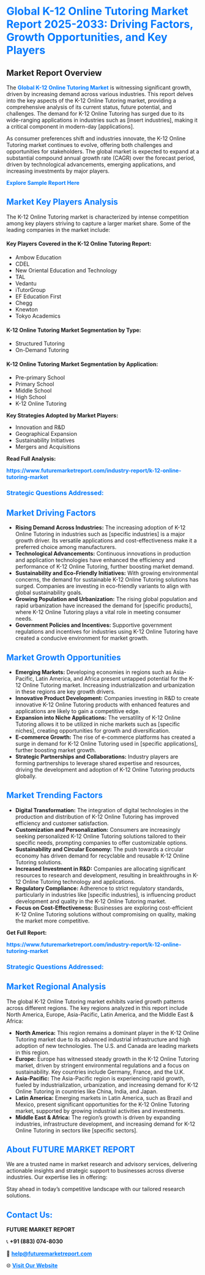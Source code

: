 <h1 style="color: #007BFF;">Global K-12 Online Tutoring Market Report 2025-2033: Driving Factors, Growth Opportunities, and Key Players</h1>

<section id="overview">
<h2>Market Report Overview</h2>
<p>The <a href="https://www.futuremarketreport.com/industry-report/k-12-online-tutoring-market" style="color: #007BFF; text-decoration: none;"><strong>Global K-12 Online Tutoring Market</strong></a> is witnessing significant growth, driven by increasing demand across various industries. This report delves into the key aspects of the K-12 Online Tutoring market, providing a comprehensive analysis of its current status, future potential, and challenges. The demand for K-12 Online Tutoring has surged due to its wide-ranging applications in industries such as [insert industries], making it a critical component in modern-day [applications].</p>
<p>As consumer preferences shift and industries innovate, the K-12 Online Tutoring market continues to evolve, offering both challenges and opportunities for stakeholders. The global market is expected to expand at a substantial compound annual growth rate (CAGR) over the forecast period, driven by technological advancements, emerging applications, and increasing investments by major players.</p>
</section>

<section id="overview">
<p><a href="https://www.futuremarketreport.com/request-sample/reportId=107391" style="color: #007BFF; text-decoration: none;"><strong>Explore Sample Report Here</strong></a></p>
</section>

<section id="key-players">
<h2 style="color: #007BFF;">Market Key Players Analysis</h2>
<p>The K-12 Online Tutoring market is characterized by intense competition among key players striving to capture a larger market share. Some of the leading companies in the market include:</p>
<h4>Key Players Covered in the K-12 Online Tutoring Report:</h4>
<ul><li>Ambow Education</li><li>CDEL</li><li>New Oriental Education and Technology</li><li>TAL</li><li>Vedantu</li><li>iTutorGroup</li><li>EF Education First</li><li>Chegg</li><li>Knewton</li><li>Tokyo Academics</li></ul>
<h4>K-12 Online Tutoring Market Segmentation by Type:</h4>
<ul><li>Structured Tutoring</li><li>On-Demand Tutoring</li></ul>

<h4>K-12 Online Tutoring Market Segmentation by Application:</h4>
<ul><li>Pre-primary School</li><li>Primary School</li><li>Middle School</li><li>High School</li><li>K-12 Online Tutoring</li></ul>
<p><strong>Key Strategies Adopted by Market Players:</strong></p>
<ul>
<li>Innovation and R&D</li>
<li>Geographical Expansion</li>
<li>Sustainability Initiatives</li>
<li>Mergers and Acquisitions</li>
</ul>
</section>

<section>
<p><strong>Read Full Analysis: </strong></p><a href="https://www.futuremarketreport.com/industry-report/k-12-online-tutoring-market" style="color: #007BFF; text-decoration: none;"><strong>https://www.futuremarketreport.com/industry-report/k-12-online-tutoring-market</strong></a>
<h3 style="color: #007BFF;">Strategic Questions Addressed:</h3>
</section>

<section id="driving-factors">
<h2 style="color: #007BFF;">Market Driving Factors</h2>
<ul>
<li><strong>Rising Demand Across Industries:</strong> The increasing adoption of K-12 Online Tutoring in industries such as [specific industries] is a major growth driver. Its versatile applications and cost-effectiveness make it a preferred choice among manufacturers.</li>
<li><strong>Technological Advancements:</strong> Continuous innovations in production and application technologies have enhanced the efficiency and performance of K-12 Online Tutoring, further boosting market demand.</li>
<li><strong>Sustainability and Eco-Friendly Initiatives:</strong> With growing environmental concerns, the demand for sustainable K-12 Online Tutoring solutions has surged. Companies are investing in eco-friendly variants to align with global sustainability goals.</li>
<li><strong>Growing Population and Urbanization:</strong> The rising global population and rapid urbanization have increased the demand for [specific products], where K-12 Online Tutoring plays a vital role in meeting consumer needs.</li>
<li><strong>Government Policies and Incentives:</strong> Supportive government regulations and incentives for industries using K-12 Online Tutoring have created a conducive environment for market growth.</li>
</ul>
</section>

<section id="growth-opportunities">
<h2 style="color: #007BFF;">Market Growth Opportunities</h2>
<ul>
<li><strong>Emerging Markets:</strong> Developing economies in regions such as Asia-Pacific, Latin America, and Africa present untapped potential for the K-12 Online Tutoring market. Increasing industrialization and urbanization in these regions are key growth drivers.</li>
<li><strong>Innovative Product Development:</strong> Companies investing in R&D to create innovative K-12 Online Tutoring products with enhanced features and applications are likely to gain a competitive edge.</li>
<li><strong>Expansion into Niche Applications:</strong> The versatility of K-12 Online Tutoring allows it to be utilized in niche markets such as [specific niches], creating opportunities for growth and diversification.</li>
<li><strong>E-commerce Growth:</strong> The rise of e-commerce platforms has created a surge in demand for K-12 Online Tutoring used in [specific applications], further boosting market growth.</li>
<li><strong>Strategic Partnerships and Collaborations:</strong> Industry players are forming partnerships to leverage shared expertise and resources, driving the development and adoption of K-12 Online Tutoring products globally.</li>
</ul>
</section>

<section id="trending-factors">
<h2 style="color: #007BFF;">Market Trending Factors</h2>
<ul>
<li><strong>Digital Transformation:</strong> The integration of digital technologies in the production and distribution of K-12 Online Tutoring has improved efficiency and customer satisfaction.</li>
<li><strong>Customization and Personalization:</strong> Consumers are increasingly seeking personalized K-12 Online Tutoring solutions tailored to their specific needs, prompting companies to offer customizable options.</li>
<li><strong>Sustainability and Circular Economy:</strong> The push towards a circular economy has driven demand for recyclable and reusable K-12 Online Tutoring solutions.</li>
<li><strong>Increased Investment in R&D:</strong> Companies are allocating significant resources to research and development, resulting in breakthroughs in K-12 Online Tutoring technology and applications.</li>
<li><strong>Regulatory Compliance:</strong> Adherence to strict regulatory standards, particularly in industries like [specific industries], is influencing product development and quality in the K-12 Online Tutoring market.</li>
<li><strong>Focus on Cost-Effectiveness:</strong> Businesses are exploring cost-efficient K-12 Online Tutoring solutions without compromising on quality, making the market more competitive.</li>
</ul>
</section>

<section>
<p><strong>Get Full Report: </strong></p><a href="https://www.futuremarketreport.com/industry-report/k-12-online-tutoring-market" style="color: #007BFF; text-decoration: none;"><strong>https://www.futuremarketreport.com/industry-report/k-12-online-tutoring-market</strong></a>
<h3 style="color: #007BFF;">Strategic Questions Addressed:</h3>
</section>


<section id="regional-analysis">
<h2 style="color: #007BFF;">Market Regional Analysis</h2>
<p>The global K-12 Online Tutoring market exhibits varied growth patterns across different regions. The key regions analyzed in this report include North America, Europe, Asia-Pacific, Latin America, and the Middle East & Africa:</p>
<ul>
<li><strong>North America:</strong> This region remains a dominant player in the K-12 Online Tutoring market due to its advanced industrial infrastructure and high adoption of new technologies. The U.S. and Canada are leading markets in this region.</li>
<li><strong>Europe:</strong> Europe has witnessed steady growth in the K-12 Online Tutoring market, driven by stringent environmental regulations and a focus on sustainability. Key countries include Germany, France, and the U.K.</li>
<li><strong>Asia-Pacific:</strong> The Asia-Pacific region is experiencing rapid growth, fueled by industrialization, urbanization, and increasing demand for K-12 Online Tutoring in countries like China, India, and Japan.</li>
<li><strong>Latin America:</strong> Emerging markets in Latin America, such as Brazil and Mexico, present significant opportunities for the K-12 Online Tutoring market, supported by growing industrial activities and investments.</li>
<li><strong>Middle East & Africa:</strong> The region’s growth is driven by expanding industries, infrastructure development, and increasing demand for K-12 Online Tutoring in sectors like [specific sectors].</li>
</ul>
</section>

<footer>
<h2 style="color: #007BFF;">About FUTURE MARKET REPORT</h2>
<p>We are a trusted name in market research and advisory services, delivering actionable insights and strategic support to businesses across diverse industries. Our expertise lies in offering:</p>

<p>Stay ahead in today’s competitive landscape with our tailored research solutions.</p>

<h2 style="color: #007BFF;">Contact Us:</h2>
<p><strong>FUTURE MARKET REPORT</strong></p>
<p>📞 <strong>+91 (883) 074-8030</strong></p>
<p>📧 <strong><a href="mailto:help@futuremarketreport.com" style="color: #007BFF;">help@futuremarketreport.com</a></strong></p>
<p>🌐 <strong><a href="https://www.futuremarketreport.com/" style="color: #007BFF;">Visit Our Website</a></strong></p>
</footer>